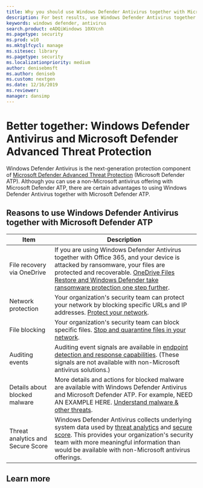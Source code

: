 ```yaml
---
title: Why you should use Windows Defender Antivirus together with Microsoft Defender Advanced Threat Protection
description: For best results, use Windows Defender Antivirus together with your other Microsoft offerings.
keywords: windows defender, antivirus
search.product: eADQiWindows 10XVcnh
ms.pagetype: security
ms.prod: w10
ms.mktglfcycl: manage
ms.sitesec: library
ms.pagetype: security
ms.localizationpriority: medium
author: denisebmsft
ms.author: deniseb
ms.custom: nextgen
ms.date: 12/16/2019
ms.reviewer: 
manager: dansimp
---
```


# Better together: Windows Defender Antivirus and Microsoft Defender Advanced Threat Protection

Windows Defender Antivirus is the next-generation protection component of [Microsoft Defender Advanced Threat Protection](../microsoft-defender-atp/microsoft-defender-advanced-threat-protection.md) (Microsoft Defender ATP). Although you can use a non-Microsoft antivirus offering with Microsoft Defender ATP, there are certain advantages to using Windows Defender Antivirus together with Microsoft Defender ATP. 

## Reasons to use Windows Defender Antivirus together with Microsoft Defender ATP

|Item  |Description |
|--|--|
|File recovery via OneDrive |If you are using Windows Defender Antivirus together with Office 365, and your device is attacked by ransomware, your files are protected and recoverable. [OneDrive Files Restore and Windows Defender take ransomware protection one step further](https://techcommunity.microsoft.com/t5/Microsoft-OneDrive-Blog/OneDrive-Files-Restore-and-Windows-Defender-takes-ransomware/ba-p/188001).|
|Network protection |Your organization's security team can protect your network by blocking specific URLs and IP addresses. [Protect your network](../microsoft-defender-atp/network-protection.md).|
|File blocking |Your organization's security team can block specific files. [Stop and quarantine files in your network](../microsoft-defender-atp/respond-file-alerts.md#stop-and-quarantine-files-in-your-network).|
|Auditing events |Auditing event signals are available in [endpoint detection and response capabilities](../microsoft-defender-atp/overview-endpoint-detection-response.md). (These signals are not available with non-Microsoft antivirus solutions.) |
|Details about blocked malware |More details and actions for blocked malware are available with Windows Defender Antivirus and Microsoft Defender ATP. For example, NEED AN EXAMPLE HERE. [Understand malware & other threats](../intelligence/understanding-malware.md).|
|Threat analytics and Secure Score |Windows Defender Antivirus collects underlying system data used by [threat analytics](../microsoft-defender-atp/threat-analytics.md) and [secure score](../microsoft-defender-atp/overview-secure-score.md). This provides your organization's security team with more meaningful information than would be available with non-Microsoft antivirus offerings. |

## Learn more






